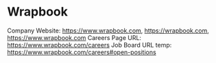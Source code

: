 # Wrapbook

Company Website: https://www.wrapbook.com, https://wrapbook.com, https://www.wrapbook.com
Careers Page URL: https://www.wrapbook.com/careers
Job Board URL temp: https://www.wrapbook.com/careers#open-positions